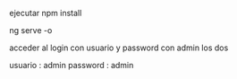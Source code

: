 ejecutar npm install

ng serve -o

acceder al login con usuario y password con admin los dos

usuario : admin
password : admin


